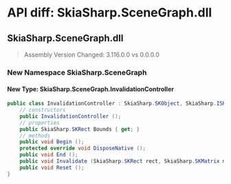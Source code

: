 # API diff: SkiaSharp.SceneGraph.dll

## SkiaSharp.SceneGraph.dll

> Assembly Version Changed: 3.116.0.0 vs 0.0.0.0

### New Namespace SkiaSharp.SceneGraph

#### New Type: SkiaSharp.SceneGraph.InvalidationController

```csharp
public class InvalidationController : SkiaSharp.SKObject, SkiaSharp.ISKSkipObjectRegistration {
	// constructors
	public InvalidationController ();
	// properties
	public SkiaSharp.SKRect Bounds { get; }
	// methods
	public void Begin ();
	protected override void DisposeNative ();
	public void End ();
	public void Invalidate (SkiaSharp.SKRect rect, SkiaSharp.SKMatrix matrix);
	public void Reset ();
}
```

